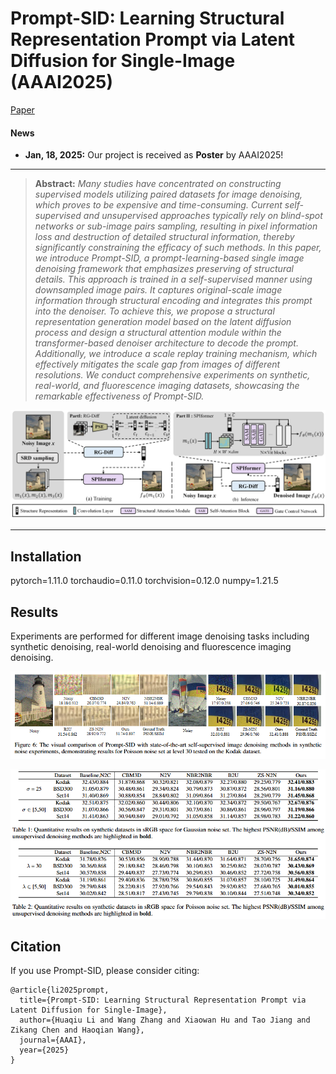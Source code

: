 # Prompt-SID: Learning Structural Representation Prompt via Latent Diffusion for Single-Image (AAAI2025)

[Paper](https://arxiv.org/abs/2502.06432)
#### News
- **Jan, 18, 2025:** Our project is received as **Poster** by AAAI2025!  

<hr />


> **Abstract:** *Many studies have concentrated on constructing supervised models utilizing paired datasets for image denoising, which proves to be expensive and time-consuming. Current self-supervised and unsupervised approaches typically rely on blind-spot networks or sub-image pairs sampling, resulting in pixel information loss and destruction of detailed structural information, thereby significantly constraining the efficacy of such methods. In this paper, we introduce Prompt-SID, a prompt-learning-based single image denoising framework that emphasizes preserving of structural details. This approach is trained in a self-supervised manner using downsampled image pairs. It captures original-scale image information through structural encoding and integrates this prompt into the denoiser. To achieve this, we propose a structural representation generation model based on the latent diffusion process and design a structural attention module within the transformer-based denoiser architecture to decode the prompt. Additionally, we introduce a scale replay training mechanism, which effectively mitigates the scale gap from images of different resolutions. We conduct comprehensive experiments on synthetic, real-world, and fluorescence imaging datasets, showcasing the remarkable effectiveness of Prompt-SID.* 
>

<p align="center">
  <img width="800" src="figs/pipe.png">
</p>

---
## Installation
  pytorch=1.11.0
  torchaudio=0.11.0
  torchvision=0.12.0
  numpy=1.21.5

## Results
Experiments are performed for different image denoising tasks including synthetic denoising, real-world denoising and fluorescence imaging denoising. 

<p align="center">
  <img width="800" src="figs/exp.jpg">
</p>
<p align="center">
  <img width="800" src="figs/exp_data.jpg">
</p>

## Citation
If you use Prompt-SID, please consider citing:

    @article{li2025prompt,
      title={Prompt-SID: Learning Structural Representation Prompt via Latent Diffusion for Single-Image},
      author={Huaqiu Li and Wang Zhang and Xiaowan Hu and Tao Jiang and Zikang Chen and Haoqian Wang},
      journal={AAAI},
      year={2025}
    }


